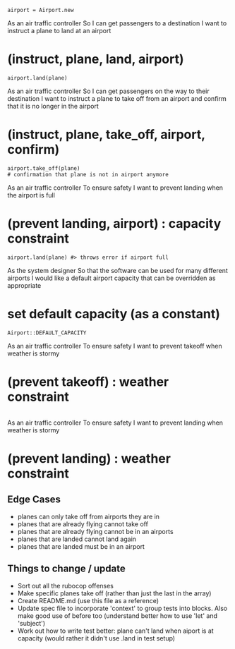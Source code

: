 
````
airport = Airport.new
````

As an air traffic controller
So I can get passengers to a destination
I want to instruct a plane to land at an airport
# (instruct, plane, land, airport)

````
airport.land(plane)
````

As an air traffic controller
So I can get passengers on the way to their destination
I want to instruct a plane to take off from an airport and confirm that it is no longer in the airport
# (instruct, plane, take_off, airport, confirm)

````
airport.take_off(plane)
# confirmation that plane is not in airport anymore
````

As an air traffic controller
To ensure safety
I want to prevent landing when the airport is full
# (prevent landing, airport) : capacity constraint

````
airport.land(plane) #> throws error if airport full
````

As the system designer
So that the software can be used for many different airports
I would like a default airport capacity that can be overridden as appropriate
# set default capacity (as a constant)

````
Airport::DEFAULT_CAPACITY
````

As an air traffic controller
To ensure safety
I want to prevent takeoff when weather is stormy
# (prevent takeoff) : weather constraint

````
````

As an air traffic controller
To ensure safety
I want to prevent landing when weather is stormy
# (prevent landing) : weather constraint


## Edge Cases
- planes can only take off from airports they are in
- planes that are already flying cannot take off
- planes that are already flying cannot be in an airports
- planes that are landed cannot land again
- planes that are landed must be in an airport


## Things to change / update
- Sort out all the rubocop offenses
- Make specific planes take off (rather than just the last in the array)
- Create README.md (use this file as a reference)
- Update spec file to incorporate 'context' to group tests into blocks. Also make good use of before too (understand better how to use 'let' and 'subject')
- Work out how to write test better: plane can't land when aiport is at capacity (would rather it didn't use .land in test setup)
